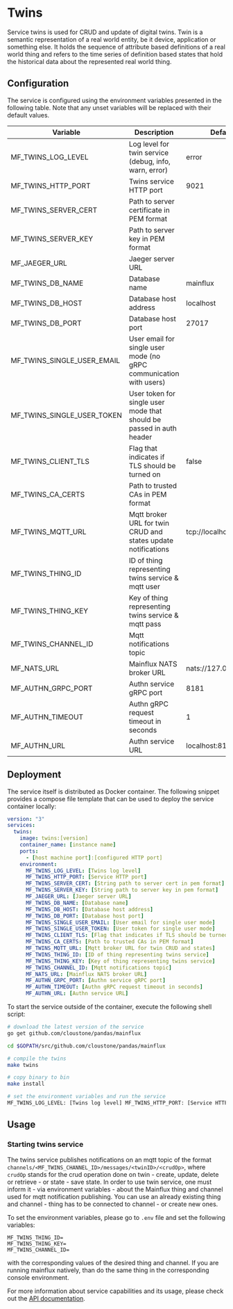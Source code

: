 # Twins

Service twins is used for CRUD and update of digital twins. Twin is a semantic
representation of a real world entity, be it device, application or something
else. It holds the sequence of attribute based definitions of a real world thing
and refers to the time series of definition based states that hold the
historical data about the represented real world thing.

## Configuration

The service is configured using the environment variables presented in the
following table. Note that any unset variables will be replaced with their
default values.

| Variable                   | Description                                                          | Default               |
|----------------------------|----------------------------------------------------------------------|-----------------------|
| MF_TWINS_LOG_LEVEL         | Log level for twin service (debug, info, warn, error)                | error                 |
| MF_TWINS_HTTP_PORT         | Twins service HTTP port                                              | 9021                  |
| MF_TWINS_SERVER_CERT       | Path to server certificate in PEM format                             |                       |
| MF_TWINS_SERVER_KEY        | Path to server key in PEM format                                     |                       |
| MF_JAEGER_URL              | Jaeger server URL                                                    |                       |
| MF_TWINS_DB_NAME           | Database name                                                        | mainflux              |
| MF_TWINS_DB_HOST           | Database host address                                                | localhost             |
| MF_TWINS_DB_PORT           | Database host port                                                   | 27017                 |
| MF_TWINS_SINGLE_USER_EMAIL | User email for single user mode (no gRPC communication with users)   |                       |
| MF_TWINS_SINGLE_USER_TOKEN | User token for single user mode that should be passed in auth header |                       |
| MF_TWINS_CLIENT_TLS        | Flag that indicates if TLS should be turned on                       | false                 |
| MF_TWINS_CA_CERTS          | Path to trusted CAs in PEM format                                    |                       |
| MF_TWINS_MQTT_URL          | Mqtt broker URL for twin CRUD and states update notifications        | tcp://localhost:1883  |
| MF_TWINS_THING_ID          | ID of thing representing twins service & mqtt user                   |                       |
| MF_TWINS_THING_KEY         | Key of thing representing twins service & mqtt pass                  |                       |
| MF_TWINS_CHANNEL_ID        | Mqtt notifications topic                                             |                       |
| MF_NATS_URL                | Mainflux NATS broker URL                                             | nats://127.0.0.1:4222 |
| MF_AUTHN_GRPC_PORT         | Authn service gRPC port                                              | 8181                  |
| MF_AUTHN_TIMEOUT           | Authn gRPC request timeout in seconds                                | 1                     |
| MF_AUTHN_URL               | Authn service URL                                                    | localhost:8181        |

## Deployment

The service itself is distributed as Docker container. The following snippet
provides a compose file template that can be used to deploy the service container
locally:

```yaml
version: "3"
services:
  twins:
    image: twins:[version]
    container_name: [instance name]
    ports:
      - [host machine port]:[configured HTTP port]
    environment:
      MF_TWINS_LOG_LEVEL: [Twins log level]
      MF_TWINS_HTTP_PORT: [Service HTTP port]
      MF_TWINS_SERVER_CERT: [String path to server cert in pem format]
      MF_TWINS_SERVER_KEY: [String path to server key in pem format]
      MF_JAEGER_URL: [Jaeger server URL]
      MF_TWINS_DB_NAME: [Database name]
      MF_TWINS_DB_HOST: [Database host address]
      MF_TWINS_DB_PORT: [Database host port]
      MF_TWINS_SINGLE_USER_EMAIL: [User email for single user mode]
      MF_TWINS_SINGLE_USER_TOKEN: [User token for single user mode]
      MF_TWINS_CLIENT_TLS: [Flag that indicates if TLS should be turned on]
      MF_TWINS_CA_CERTS: [Path to trusted CAs in PEM format]
      MF_TWINS_MQTT_URL: [Mqtt broker URL for twin CRUD and states]
      MF_TWINS_THING_ID: [ID of thing representing twins service]
      MF_TWINS_THING_KEY: [Key of thing representing twins service]
      MF_TWINS_CHANNEL_ID: [Mqtt notifications topic]
      MF_NATS_URL: [Mainflux NATS broker URL]
      MF_AUTHN_GRPC_PORT: [Authn service gRPC port]
      MF_AUTHN_TIMEOUT: [Authn gRPC request timeout in seconds]
      MF_AUTHN_URL: [Authn service URL]
```

To start the service outside of the container, execute the following shell script:

```bash
# download the latest version of the service
go get github.com/cloustone/pandas/mainflux

cd $GOPATH/src/github.com/cloustone/pandas/mainflux

# compile the twins
make twins

# copy binary to bin
make install

# set the environment variables and run the service
MF_TWINS_LOG_LEVEL: [Twins log level] MF_TWINS_HTTP_PORT: [Service HTTP port] MF_TWINS_SERVER_CERT: [String path to server cert in pem format] MF_TWINS_SERVER_KEY: [String path to server key in pem format] MF_JAEGER_URL: [Jaeger server URL] MF_TWINS_DB_NAME: [Database name] MF_TWINS_DB_HOST: [Database host address] MF_TWINS_DB_PORT: [Database host port] MF_TWINS_SINGLE_USER_EMAIL: [User email for single user mode] MF_TWINS_SINGLE_USER_TOKEN: [User token for single user mode] MF_TWINS_CLIENT_TLS: [Flag that indicates if TLS should be turned on] MF_TWINS_CA_CERTS: [Path to trusted CAs in PEM format] MF_TWINS_MQTT_URL: [Mqtt broker URL for twin CRUD and states] MF_TWINS_THING_ID: [ID of thing representing twins service] MF_TWINS_THING_KEY: [Key of thing representing twins service] MF_TWINS_CHANNEL_ID: [Mqtt notifications topic] MF_NATS_URL: [Mainflux NATS broker URL] MF_AUTHN_GRPC_PORT: [Authn service gRPC port] MF_AUTHN_TIMEOUT: [Authn gRPC request timeout in seconds] MF_AUTHN_URL: [Authn service URL] $GOBIN/mainflux-twins
```

## Usage

### Starting twins service

The twins service publishes notifications on an mqtt topic of the format
`channels/<MF_TWINS_CHANNEL_ID>/messages/<twinID>/<crudOp>`, where `crudOp`
stands for the crud operation done on twin - create, update, delete or
retrieve - or state - save state. In order to use twin service, one must
inform it - via environment variables - about the Mainflux thing and
channel used for mqtt notification publishing. You can use an already existing
thing and channel - thing has to be connected to channel - or create new ones.

To set the environment variables, please go to `.env` file and set the following
variables:

```
MF_TWINS_THING_ID=
MF_TWINS_THING_KEY=
MF_TWINS_CHANNEL_ID=
```

with the corresponding values of the desired thing and channel. If you are
running mainflux natively, than do the same thing in the corresponding console
environment.

For more information about service capabilities and its usage, please check out
the [API documentation](swagger.yaml).

[doc]: http://mainflux.readthedocs.io
